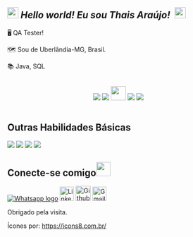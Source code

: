 ## <img src="https://github.com/TheDudeThatCode/TheDudeThatCode/blob/master/Assets/Hi.gif" width="25px"> *Hello world! Eu sou Thais Araújo!* &nbsp;<img src="https://github.com/TheDudeThatCode/TheDudeThatCode/blob/master/Assets/Earth.gif" width="25px">


🖥️ QA Tester!

🗺️ Sou de Uberlândia-MG, Brasil.

📚 Java, SQL


<br/>
<div align="center">
 <img src="https://img.icons8.com/color/48/000000/c-sharp-logo.png"/> <img src="https://img.icons8.com/color/48/000000/java-coffee-cup-logo--v1.png"/> <img src="https://cdn.jsdelivr.net/gh/devicons/devicon/icons/selenium/selenium-original.svg" height="32px" width="34"> <img src="https://img.icons8.com/fluency/48/000000/mysql-logo.png"/> <img src="https://img.icons8.com/color/48/000000/git.png"/>
</div><br/>



 ## Outras Habilidades Básicas

<img src="https://img.icons8.com/fluency/48/000000/microsoft-excel-2019.png"/> <img src="https://img.icons8.com/color/48/000000/ms-powerpoint--v1.png"/> <img src="https://img.icons8.com/fluency/48/000000/microsoft-word-2019.png"/> <img src="https://img.icons8.com/color/48/000000/windows-10.png"/> 
 
## Conecte-se comigo<img src="https://github.com/TheDudeThatCode/TheDudeThatCode/blob/master/Assets/Handshake.gif" height="32px">

[<img src="https://img.icons8.com/office/32/000000/whatsapp--v3.png" alt="Whatsapp logo" >](https://wa.me/5534996781442?text=Hi%21+I+see+your+profile+on+github)   [<img src="https://github.com/TheDudeThatCode/TheDudeThatCode/blob/master/Assets/Linkedin.svg" alt="Linkedin Logo" width="32">](https://www.linkedin.com/in/thais-araujo-bba33590/)   [<img src="https://cdn.svgporn.com/logos/github-icon.svg" alt="Github logo" width="34">](https://github.com/thaisaaj)   [<img src="https://github.com/TheDudeThatCode/TheDudeThatCode/blob/master/Assets/Gmail.svg" alt="Gmail logo" height="32">](mailto:thaisaaj3@gmail.com)



 Obrigado pela visita.

 
 Ícones por: https://icons8.com.br/
